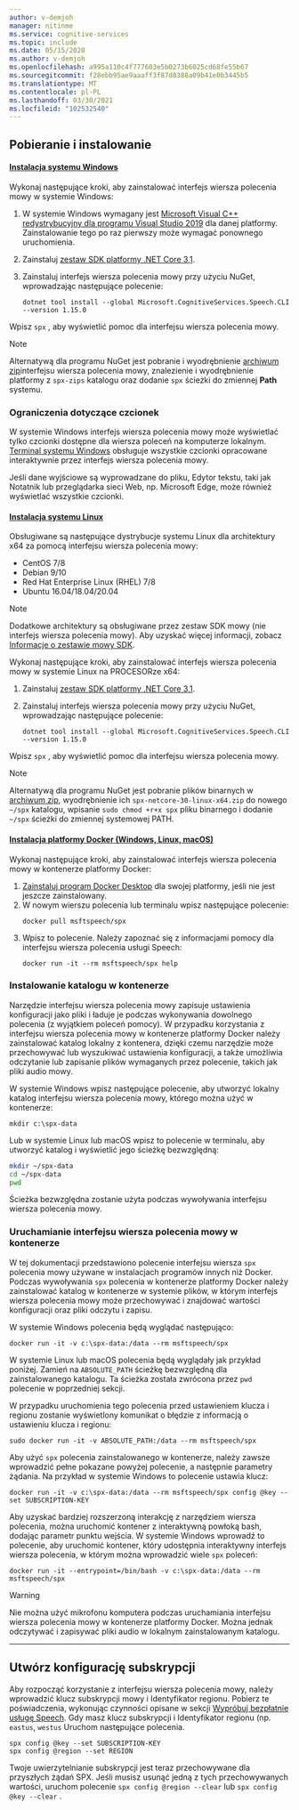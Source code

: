 ```yaml
---
author: v-demjoh
manager: nitinme
ms.service: cognitive-services
ms.topic: include
ms.date: 05/15/2020
ms.author: v-demjoh
ms.openlocfilehash: a995a110c4f777603e5b0273b6025cd68fe55b67
ms.sourcegitcommit: f28ebb95ae9aaaff3f87d8388a09b41e0b3445b5
ms.translationtype: MT
ms.contentlocale: pl-PL
ms.lasthandoff: 03/30/2021
ms.locfileid: "102532540"
---
```

## <a name="download-and-install"></a>Pobieranie i instalowanie

#### <a name="windows-install"></a>[Instalacja systemu Windows](#tab/windowsinstall)

Wykonaj następujące kroki, aby zainstalować interfejs wiersza polecenia mowy w systemie Windows:

1. W systemie Windows wymagany jest [Microsoft Visual C++ redystrybucyjny dla programu Visual Studio 2019](https://support.microsoft.com/help/2977003/the-latest-supported-visual-c-downloads) dla danej platformy. Zainstalowanie tego po raz pierwszy może wymagać ponownego uruchomienia.
1. Zainstaluj [zestaw SDK platformy .NET Core 3,1](/dotnet/core/install/windows).
2. Zainstaluj interfejs wiersza polecenia mowy przy użyciu NuGet, wprowadzając następujące polecenie:

   ```console
   dotnet tool install --global Microsoft.CognitiveServices.Speech.CLI --version 1.15.0
   ```
Wpisz `spx` , aby wyświetlić pomoc dla interfejsu wiersza polecenia mowy.

> [!NOTE]
> Alternatywą dla programu NuGet jest pobranie i wyodrębnienie [archiwum zip](https://aka.ms/speech/spx-zips.zip)interfejsu wiersza polecenia mowy, znalezienie i wyodrębnienie platformy z `spx-zips` katalogu oraz dodanie `spx` ścieżki do zmiennej **Path** systemu.


### <a name="font-limitations"></a>Ograniczenia dotyczące czcionek

W systemie Windows interfejs wiersza polecenia mowy może wyświetlać tylko czcionki dostępne dla wiersza poleceń na komputerze lokalnym.
[Terminal systemu Windows](https://www.microsoft.com/en-us/p/windows-terminal/9n0dx20hk701) obsługuje wszystkie czcionki opracowane interaktywnie przez interfejs wiersza polecenia mowy.

Jeśli dane wyjściowe są wyprowadzane do pliku, Edytor tekstu, taki jak Notatnik lub przeglądarka sieci Web, np. Microsoft Edge, może również wyświetlać wszystkie czcionki.

#### <a name="linux-install"></a>[Instalacja systemu Linux](#tab/linuxinstall)

Obsługiwane są następujące dystrybucje systemu Linux dla architektury x64 za pomocą interfejsu wiersza polecenia mowy:

* CentOS 7/8
* Debian 9/10 
* Red Hat Enterprise Linux (RHEL) 7/8
* Ubuntu 16.04/18.04/20.04

> [!NOTE]
> Dodatkowe architektury są obsługiwane przez zestaw SDK mowy (nie interfejs wiersza polecenia mowy). Aby uzyskać więcej informacji, zobacz [Informacje o zestawie mowy SDK](../speech-sdk.md).

Wykonaj następujące kroki, aby zainstalować interfejs wiersza polecenia mowy w systemie Linux na PROCESORze x64:

1. Zainstaluj [zestaw SDK platformy .NET Core 3,1](/dotnet/core/install/linux).
2. Zainstaluj interfejs wiersza polecenia mowy przy użyciu NuGet, wprowadzając następujące polecenie:

    `dotnet tool install --global Microsoft.CognitiveServices.Speech.CLI --version 1.15.0`

Wpisz `spx` , aby wyświetlić pomoc dla interfejsu wiersza polecenia mowy.

> [!NOTE]
> Alternatywą dla programu NuGet jest pobranie plików binarnych w [archiwum zip](https://aka.ms/speech/spx-zips.zip), wyodrębnienie ich `spx-netcore-30-linux-x64.zip` do nowego `~/spx` katalogu, wpisanie `sudo chmod +r+x spx` pliku binarnego i dodanie `~/spx` ścieżki do zmiennej systemowej PATH.


#### <a name="docker-install-windows-linux-macos"></a>[Instalacja platformy Docker (Windows, Linux, macOS)](#tab/dockerinstall)

Wykonaj następujące kroki, aby zainstalować interfejs wiersza polecenia mowy w kontenerze platformy Docker:

1. <a href="https://www.docker.com/get-started" target="_blank">Zainstaluj program Docker Desktop</a> dla swojej platformy, jeśli nie jest jeszcze zainstalowany.
2. W nowym wierszu polecenia lub terminalu wpisz następujące polecenie:
   ```console   
   docker pull msftspeech/spx
   ```
3. Wpisz to polecenie. Należy zapoznać się z informacjami pomocy dla interfejsu wiersza polecenia usługi Speech:
   ```console 
   docker run -it --rm msftspeech/spx help
   ```

### <a name="mount-a-directory-in-the-container"></a>Instalowanie katalogu w kontenerze

Narzędzie interfejsu wiersza polecenia mowy zapisuje ustawienia konfiguracji jako pliki i ładuje je podczas wykonywania dowolnego polecenia (z wyjątkiem poleceń pomocy).
W przypadku korzystania z interfejsu wiersza polecenia mowy w kontenerze platformy Docker należy zainstalować katalog lokalny z kontenera, dzięki czemu narzędzie może przechowywać lub wyszukiwać ustawienia konfiguracji, a także umożliwia odczytanie lub zapisanie plików wymaganych przez polecenie, takich jak pliki audio mowy.

W systemie Windows wpisz następujące polecenie, aby utworzyć lokalny katalog interfejsu wiersza polecenia mowy, którego można użyć w kontenerze:

`mkdir c:\spx-data`

Lub w systemie Linux lub macOS wpisz to polecenie w terminalu, aby utworzyć katalog i wyświetlić jego ścieżkę bezwzględną:

```bash
mkdir ~/spx-data
cd ~/spx-data
pwd
```

Ścieżka bezwzględna zostanie użyta podczas wywoływania interfejsu wiersza polecenia mowy.

### <a name="run-speech-cli-in-the-container"></a>Uruchamianie interfejsu wiersza polecenia mowy w kontenerze

W tej dokumentacji przedstawiono polecenie interfejsu wiersza `spx` polecenia mowy używane w instalacjach programów innych niż Docker.
Podczas wywoływania `spx` polecenia w kontenerze platformy Docker należy zainstalować katalog w kontenerze w systemie plików, w którym interfejs wiersza polecenia mowy może przechowywać i znajdować wartości konfiguracji oraz pliki odczytu i zapisu.

W systemie Windows polecenia będą wyglądać następująco:

```console
docker run -it -v c:\spx-data:/data --rm msftspeech/spx
```

W systemie Linux lub macOS polecenia będą wyglądały jak przykład poniżej. Zamień na `ABSOLUTE_PATH` ścieżkę bezwzględną dla zainstalowanego katalogu. Ta ścieżka została zwrócona przez `pwd` polecenie w poprzedniej sekcji. 

W przypadku uruchomienia tego polecenia przed ustawieniem klucza i regionu zostanie wyświetlony komunikat o błędzie z informacją o ustawieniu klucza i regionu:
```console   
sudo docker run -it -v ABSOLUTE_PATH:/data --rm msftspeech/spx
```

Aby użyć `spx` polecenia zainstalowanego w kontenerze, należy zawsze wprowadzić pełne pokazane powyżej polecenie, a następnie parametry żądania.
Na przykład w systemie Windows to polecenie ustawia klucz:

```console
docker run -it -v c:\spx-data:/data --rm msftspeech/spx config @key --set SUBSCRIPTION-KEY
```

Aby uzyskać bardziej rozszerzoną interakcję z narzędziem wiersza polecenia, można uruchomić kontener z interaktywną powłoką bash, dodając parametr punktu wejścia.
W systemie Windows wprowadź to polecenie, aby uruchomić kontener, który udostępnia interaktywny interfejs wiersza polecenia, w którym można wprowadzić wiele `spx` poleceń:
```console
docker run -it --entrypoint=/bin/bash -v c:\spx-data:/data --rm msftspeech/spx
```

> [!WARNING]
> Nie można użyć mikrofonu komputera podczas uruchamiania interfejsu wiersza polecenia mowy w kontenerze platformy Docker. Można jednak odczytywać i zapisywać pliki audio w lokalnym zainstalowanym katalogu. 

<!-- Need to troubleshoot issues with docker pull image

### Optional: Create a command line shortcut

If you're running the the Speech CLI from a Docker container on Linux or macOS you can create a shortcut. 

Follow these instructions to create a shortcut:
1. Open `.bash_profile` with your favorite text editor. For example:
   ```shell
   nano ~/.bash_profile
   ```
2. Next, add this function to your `.bash_profile`. Make sure you update this function with the correct path to your mounted directory:
   ```shell   
   spx(){
       sudo docker run -it -v ABSOLUTE_PATH:/data --rm msftspeech/spx
   }
   ```
3. Source your profile:
   ```shell
   source ~/.bash_profile
   ```
4. Now instead of running `sudo docker run -it -v ABSOLUTE_PATH:/data --rm msftspeech/spx`, you can just type `spx` followed by arguments. For example: 
   ```shell
   // Get some help
   spx help recognize

   // Recognize speech from an audio file 
   spx recognize --file /mounted/directory/file.wav
   ```

> [!WARNING]
> If you change the mounted directory that Docker is referencing, you need to update the function in `.bash_profile`.
--->
***

## <a name="create-subscription-config"></a>Utwórz konfigurację subskrypcji

Aby rozpocząć korzystanie z interfejsu wiersza polecenia mowy, należy wprowadzić klucz subskrypcji mowy i Identyfikator regionu. Pobierz te poświadczenia, wykonując czynności opisane w sekcji [Wypróbuj bezpłatnie usługę Speech](../overview.md#try-the-speech-service-for-free).
Gdy masz klucz subskrypcji i Identyfikator regionu (np. `eastus`, `westus` Uruchom następujące polecenia.

```console
spx config @key --set SUBSCRIPTION-KEY
spx config @region --set REGION
```

Twoje uwierzytelnianie subskrypcji jest teraz przechowywane dla przyszłych żądań SPX. Jeśli musisz usunąć jedną z tych przechowywanych wartości, uruchom polecenie `spx config @region --clear` lub `spx config @key --clear` .
